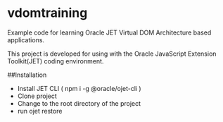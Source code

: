 # vdomtraining
Example code for learning Oracle JET Virtual DOM Architecture based applications.

This project is developed for using with the Oracle JavaScript Extension Toolkit(JET) coding environment.

##Installation

* Install JET CLI ( npm i -g @oracle/ojet-cli )
* Clone project
* Change to the root directory of the project
* run ojet restore



